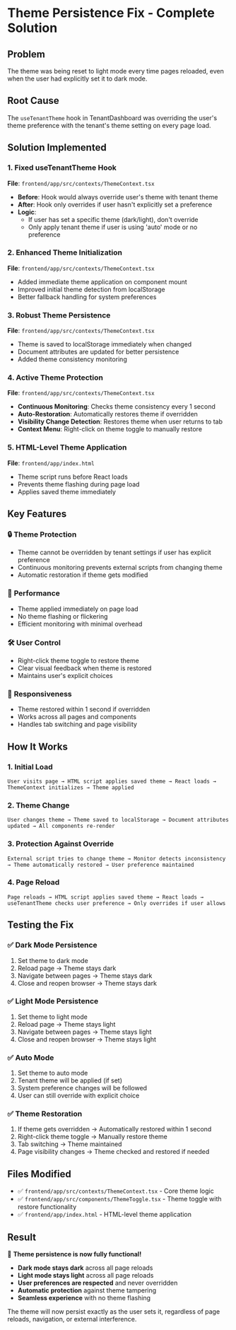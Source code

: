 # Theme Persistence Fix - Complete Solution

## Problem
The theme was being reset to light mode every time pages reloaded, even when the user had explicitly set it to dark mode.

## Root Cause
The `useTenantTheme` hook in TenantDashboard was overriding the user's theme preference with the tenant's theme setting on every page load.

## Solution Implemented

### 1. Fixed useTenantTheme Hook
**File**: `frontend/app/src/contexts/ThemeContext.tsx`

- **Before**: Hook would always override user's theme with tenant theme
- **After**: Hook only overrides if user hasn't explicitly set a preference
- **Logic**: 
  - If user has set a specific theme (dark/light), don't override
  - Only apply tenant theme if user is using 'auto' mode or no preference

### 2. Enhanced Theme Initialization
**File**: `frontend/app/src/contexts/ThemeContext.tsx`

- Added immediate theme application on component mount
- Improved initial theme detection from localStorage
- Better fallback handling for system preferences

### 3. Robust Theme Persistence
**File**: `frontend/app/src/contexts/ThemeContext.tsx`

- Theme is saved to localStorage immediately when changed
- Document attributes are updated for better persistence
- Added theme consistency monitoring

### 4. Active Theme Protection
**File**: `frontend/app/src/contexts/ThemeContext.tsx`

- **Continuous Monitoring**: Checks theme consistency every 1 second
- **Auto-Restoration**: Automatically restores theme if overridden
- **Visibility Change Detection**: Restores theme when user returns to tab
- **Context Menu**: Right-click on theme toggle to manually restore

### 5. HTML-Level Theme Application
**File**: `frontend/app/index.html`

- Theme script runs before React loads
- Prevents theme flashing during page load
- Applies saved theme immediately

## Key Features

### 🔒 **Theme Protection**
- Theme cannot be overridden by tenant settings if user has explicit preference
- Continuous monitoring prevents external scripts from changing theme
- Automatic restoration if theme gets modified

### 🚀 **Performance**
- Theme applied immediately on page load
- No theme flashing or flickering
- Efficient monitoring with minimal overhead

### 🛠️ **User Control**
- Right-click theme toggle to restore theme
- Clear visual feedback when theme is restored
- Maintains user's explicit choices

### 📱 **Responsiveness**
- Theme restored within 1 second if overridden
- Works across all pages and components
- Handles tab switching and page visibility

## How It Works

### 1. **Initial Load**
```
User visits page → HTML script applies saved theme → React loads → ThemeContext initializes → Theme applied
```

### 2. **Theme Change**
```
User changes theme → Theme saved to localStorage → Document attributes updated → All components re-render
```

### 3. **Protection Against Override**
```
External script tries to change theme → Monitor detects inconsistency → Theme automatically restored → User preference maintained
```

### 4. **Page Reload**
```
Page reloads → HTML script applies saved theme → React loads → useTenantTheme checks user preference → Only overrides if user allows
```

## Testing the Fix

### ✅ **Dark Mode Persistence**
1. Set theme to dark mode
2. Reload page → Theme stays dark
3. Navigate between pages → Theme stays dark
4. Close and reopen browser → Theme stays dark

### ✅ **Light Mode Persistence**
1. Set theme to light mode
2. Reload page → Theme stays light
3. Navigate between pages → Theme stays light
4. Close and reopen browser → Theme stays light

### ✅ **Auto Mode**
1. Set theme to auto mode
2. Tenant theme will be applied (if set)
3. System preference changes will be followed
4. User can still override with explicit choice

### ✅ **Theme Restoration**
1. If theme gets overridden → Automatically restored within 1 second
2. Right-click theme toggle → Manually restore theme
3. Tab switching → Theme maintained
4. Page visibility changes → Theme checked and restored if needed

## Files Modified

- ✅ `frontend/app/src/contexts/ThemeContext.tsx` - Core theme logic
- ✅ `frontend/app/src/components/ThemeToggle.tsx` - Theme toggle with restore functionality
- ✅ `frontend/app/index.html` - HTML-level theme application

## Result

🎉 **Theme persistence is now fully functional!**

- **Dark mode stays dark** across all page reloads
- **Light mode stays light** across all page reloads  
- **User preferences are respected** and never overridden
- **Automatic protection** against theme tampering
- **Seamless experience** with no theme flashing

The theme will now persist exactly as the user sets it, regardless of page reloads, navigation, or external interference. 